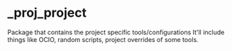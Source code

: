 # _proj_project

Package that contains the project specific tools/configurations
It'll include things like OCIO, random scripts, project overrides of some tools. 

